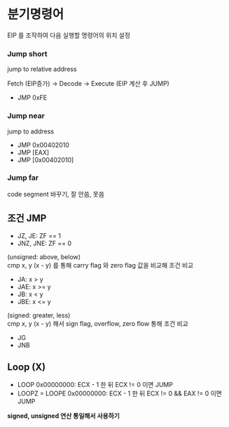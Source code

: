 # 분기명령어

EIP 를 조작하여 다음 실행할 명령어의 위치 설정

### Jump short

jump to relative address

Fetch (EIP증가) -> Decode -> Execute (EIP 계산 후 JUMP)

- JMP 0xFE

### Jump near

jump to address

- JMP 0x00402010
- JMP [EAX]
- JMP [0x00402010]

### Jump far

code segment 바꾸기, 잘 안씀, 못씀

## 조건 JMP

- JZ, JE: ZF == 1
- JNZ, JNE: ZF == 0

(unsigned: above, below)  
cmp x, y (x - y) 를 통해 carry flag 와 zero flag 값을 비교해 조건 비교

- JA: x > y
- JAE: x >= y
- JB: x < y
- JBE: x <= y

(signed: greater, less)  
cmp x, y (x - y) 해서 sign flag, overflow, zero flow 통해 조건 비교

- JG
- JNB

## Loop (X)

- LOOP 0x00000000: ECX - 1 한 뒤 ECX != 0 이면 JUMP
- LOOPZ = LOOPE 0x00000000: ECX - 1 한 뒤 ECX != 0 && EAX != 0 이면 JUMP

**signed, unsigned 연산 통일해서 사용하기**